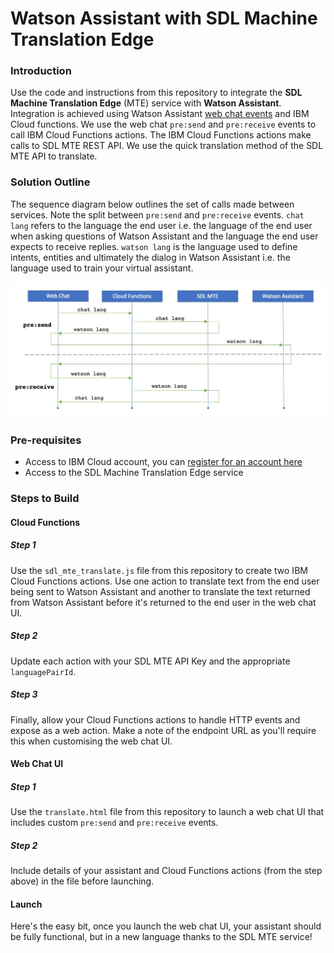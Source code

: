 # Watson Assistant with SDL Machine Translation Edge

### Introduction

Use the code and instructions from this repository to integrate the **SDL Machine Translation Edge** (MTE) service with **Watson Assistant**. Integration is achieved using Watson Assistant [web chat events](https://web-chat.global.assistant.watson.cloud.ibm.com/docs.html?to=api-events) and IBM Cloud functions. We use the web chat `pre:send` and `pre:receive` events to call IBM Cloud Functions actions. The IBM Cloud Functions actions make calls to SDL MTE REST API. We use the quick translation method of the SDL MTE API to translate. 

### Solution Outline

The sequence diagram below outlines the set of calls made between services. Note the split between `pre:send` and `pre:receive` events. `chat lang` refers to the language the end user i.e. the language of the end user when asking questions of Watson Assistant and the language the end user expects to receive replies. `watson lang` is the language used to define intents, entities and ultimately the dialog in Watson Assistant i.e. the language used to train your virtual assistant. 

![](https://github.com/rodalton/assistant-sdl-mte/blob/main/sequence.jpg)

### Pre-requisites
- Access to IBM Cloud account, you can [register for an account here](https://cloud.ibm.com/registration) 
- Access to the SDL Machine Translation Edge service

### Steps to Build

#### Cloud Functions

##### Step 1
Use the `sdl_mte_translate.js` file from this repository to create two IBM Cloud Functions actions. Use one action to translate text from the end user being sent to Watson Assistant and another to translate the text returned from Watson Assistant before it's returned to the end user in the web chat UI. 

##### Step 2
Update each action with your SDL MTE API Key and the appropriate `languagePairId`. 

##### Step 3
Finally, allow your Cloud Functions actions to handle HTTP events and expose as a web action. Make a note of the endpoint URL as you'll require this when customising the web chat UI. 

#### Web Chat UI

##### Step 1
Use the `translate.html` file from this repository to launch a web chat UI that includes custom `pre:send` and `pre:receive` events. 

##### Step 2
Include details of your assistant and Cloud Functions actions (from the step above) in the file before launching. 

#### Launch
Here's the easy bit, once you launch the web chat UI, your assistant should be fully functional, but in a new language thanks to the SDL MTE service! 

